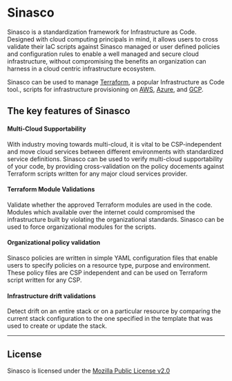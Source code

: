 Sinasco
=======

Sinasco is a standardization framework for Infrastructure as Code. Designed with cloud computing principals in mind, it allows users to cross validate their IaC scripts against Sinasco managed or user defined policies and configuration rules to enable a well managed and secure cloud infrastructure, without compromising the benefits an organization can harness in a cloud centric infrastructure ecosystem.


Sinasco can be used to manage [Terraform][1], a popular Infrastructure as Code tool., scripts for infrastructure provisioning on [AWS][2], [Azure][3], and [GCP][4].

The key features of Sinasco
---------------------------------------
#### <i class="icon-cloud "></i> Multi-Cloud Supportability
With industry moving towards multi-cloud, it is vital to be CSP-independent and move cloud services between different environments with standardized service definitions.
Sinasco can be used to verify multi-cloud supportability of your code, by providing cross-validation on the policy docements against Terraform scripts written for any major cloud services provider.
<br>

#### <i class="icon-th-large"></i> Terraform Module Validations
Validate whether the approved Terraform modules are used in the code. Modules which available over the internet could compromised the infrastructure built by violating the organizational standards.
Sinasco can be used to force organizational modules for the scripts.
<br>

#### <i class="icon-file-text-alt"></i> Organizational policy validation
Sinasco policies are written in simple YAML configuration files that enable users to specify policies on a resource type, purpose and environment. These policy files are CSP independent and can be used on Terraform script written for any CSP.
<br>

#### <i class="icon-lock "></i> Infrastructure drift validations
Detect drift on an entire stack or on a particular resource by comparing the current stack configuration to the one specified in the template that was used to create or update the stack.
<br>


----------


License
-------------

Sinasco is licensed under the [Mozilla Public License v2.0][5]

  [1]: https://www.terraform.io/
  [2]: https://aws.amazon.com/
  [3]: https://azure.microsoft.com/en-us/
  [4]: https://cloud.google.com/
  [5]: https://github.com/Udaara/sinasco/blob/main/LICENSE
